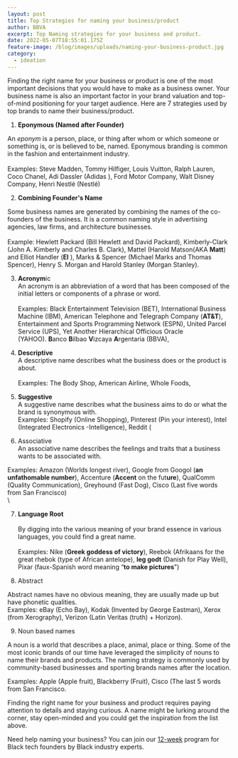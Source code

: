 ```yaml
---
layout: post
title: Top Strategies for naming your business/product
author: BBVA
excerpt: Top Naming strategies for your business and product.
date: 2022-05-07T18:55:01.175Z
feature-image: /blog/images/uploads/naming-your-business-product.jpg
category:
  - ideation
---
```

Finding the right name for your business or product is one of the most important decisions that you would have to make as a business owner. Your business name is also an important factor in your brand valuation and top-of-mind positioning for your target audience. Here are 7 strategies used by top brands to name their business/product.

<!-- wp:list {"ordered":true} -->

1. **Eponymous (Named after Founder)**

<!-- /wp:list -->

<!-- wp:paragraph -->

An *eponym* is a person, place, or thing after whom or which someone or something is, or is believed to be, named. Eponymous branding is common in the fashion and entertainment industry.\
\
Examples: Steve Madden, Tommy Hilfiger, Louis Vuitton, Ralph Lauren, Coco Chanel, Adi Dassler (Adidas ), Ford Motor Company, Walt Disney Company, Henri Nestlé (Nestlé)

<!-- /wp:paragraph -->

<!-- wp:paragraph -->

2. **Combining Founder's Name**

<!-- /wp:paragraph -->

<!-- wp:paragraph -->

Some business names are generated by combining the names of the co-founders of the business. It is a common naming style in advertising agencies, law firms, and architecture businesses.\
\
Example: Hewlett Packard (Bill Hewlett and David Packard), Kimberly-Clark (John A. Kimberly and Charles B. Clark), Mattel (Harold Matson(AKA **Matt**) and Elliot Handler (**El** ), Marks & Spencer (Michael Marks and Thomas Spencer), Henry S. Morgan and Harold Stanley (Morgan Stanley).

<!-- /wp:paragraph -->

<!-- wp:paragraph -->

3. **Acronym**ic\
   An acronym is an abbreviation of a word that has been composed of the initial letters or components of a phrase or word.\
   \
   Examples: Black Entertainment Television (BET), International Business Machine (IBM), American Telephone and Telegraph Company (**AT&T**), Entertainment and Sports Programming Network (ESPN), United Parcel Service (UPS), Yet Another Hierarchical Officious Oracle (YAHOO). **B**anco **B**ilbao **V**izcaya **A**rgentaria (BBVA),

<!-- /wp:paragraph -->

<!-- wp:paragraph -->

4. **Descriptive**\
   A descriptive name describes what the business does or the product is about.\
   \
   Examples: The Body Shop, American Airline, Whole Foods,

<!-- /wp:paragraph -->

<!-- wp:paragraph -->

5. **Suggestive**\
   A suggestive name describes what the business aims to do or what the brand is synonymous with.\
   Examples: Shopify (Online Shopping), Pinterest (Pin your interest), Intel (Integrated Electronics -Intelligence), Reddit (

<!-- /wp:paragraph -->

<!-- wp:paragraph -->

6. Associative\
   An associative name describes the feelings and traits that a business wants to be associated with.

<!-- /wp:paragraph -->

<!-- wp:paragraph -->

Examples: Amazon (Worlds longest river), Google from Googol (**an unfathomable number**), Accenture (**Accent** on the fut**ure**), QualComm (Quality Communication), Greyhound (Fast Dog), Cisco (Last five words from San Francisco)\
\

7. **Language Root**\
   \
   By digging into the various meaning of your brand essence in various languages, you could find a great name.\
   \
   Examples: Nike (**Greek goddess of victory**), Reebok (Afrikaans for the great rhebok (type of African antelope), **leg godt** (Danish for Play Well), Pixar (faux-Spanish word meaning “**to make pictures**")

<!-- /wp:paragraph -->

<!-- wp:paragraph -->

8. Abstract

<!-- /wp:paragraph -->

<!-- wp:paragraph -->

Abstract names have no obvious meaning, they are usually made up but have phonetic qualities.\
Examples: eBay (Echo Bay), Kodak (Invented by George Eastman), Xerox (from Xerography), Verizon (Latin Veritas (truth) + Horizon).

<!-- /wp:paragraph -->

<!-- wp:paragraph -->

9. Noun based names

<!-- /wp:paragraph -->

<!-- wp:paragraph -->

A noun is a world that describes a place, animal, place or thing. Some of the most iconic brands of our time have leveraged the simplicity of nouns to name their brands and products. The naming strategy is commonly used by community-based businesses and sporting brands names after the location.

<!-- /wp:paragraph -->

<!-- wp:paragraph -->

Examples: Apple (Apple fruit), Blackberry (Fruit), Cisco (The last 5 words from San Francisco.

<!-- /wp:paragraph -->

<!-- wp:paragraph -->

Finding the right name for your business and product requires paying attention to details and staying curious. A name might be lurking around the corner, stay open-minded and you could get the inspiration from the list above.

Need help naming your business? You can join our [12-week](https://blackventures.org/accelerator.html) program for Black tech founders by Black industry experts.

<!-- /wp:paragraph -->
